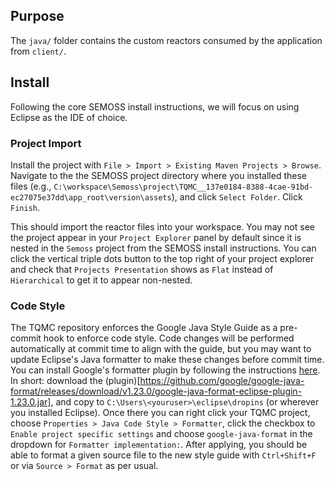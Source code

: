 ## Purpose

The `java/` folder contains the custom reactors consumed by the application from `client/`.

## Install

Following the core SEMOSS install instructions, we will focus on using Eclipse as the IDE of choice.

### Project Import

Install the project with `File > Import > Existing Maven Projects > Browse`. Navigate to the the SEMOSS project directory where you installed these files (e.g., `C:\workspace\Semoss\project\TQMC__137e0184-8388-4cae-91bd-ec27075e37dd\app_root\version\assets`), and click `Select Folder`. Click `Finish`.

This should import the reactor files into your workspace. You may not see the project appear in your `Project Explorer` panel by default since it is nested in the `Semoss` project from the SEMOSS install instructions. You can click the vertical triple dots button to the top right of your project explorer and check that `Projects Presentation` shows as `Flat` instead of `Hierarchical` to get it to appear non-nested.

### Code Style

The TQMC repository enforces the Google Java Style Guide as a pre-commit hook to enforce code style. Code changes will be performed automatically at commit time to align with the guide, but you may want to update Eclipse's Java formatter to make these changes before commit time. You can install Google's formatter plugin by following the instructions [here](https://github.com/google/google-java-format?tab=readme-ov-file#eclipse). In short: download the (plugin)[https://github.com/google/google-java-format/releases/download/v1.23.0/google-java-format-eclipse-plugin-1.23.0.jar], and copy to `C:\Users\<youruser>\eclipse\dropins` (or wherever you installed Eclipse). Once there you can right click your TQMC project, choose `Properties > Java Code Style > Formatter`, click the checkbox to `Enable project specific settings` and choose `google-java-format` in the dropdown for `Formatter implementation:`. After applying, you should be able to format a given source file to the new style guide with `Ctrl+Shift+F` or via `Source > Format` as per usual.
